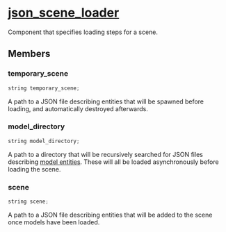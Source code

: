 # [json_scene_loader](json_scene_loader.hpp)

Component that specifies loading steps for a scene.

## Members

### temporary_scene

```cpp
string temporary_scene;
```

A path to a JSON file describing entities that will be spawned before loading, and automatically destroyed afterwards.

### model_directory

```cpp
string model_directory;
```

A path to a directory that will be recursively searched for JSON files describing [model entities](../../model_instance/data/model.md). These will all be loaded asynchronously before loading the scene.

### scene

```cpp
string scene;
```

A path to a JSON file describing entities that will be added to the scene once models have been loaded.